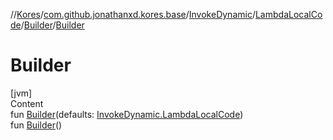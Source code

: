 //[Kores](../../../../index.md)/[com.github.jonathanxd.kores.base](../../../index.md)/[InvokeDynamic](../../index.md)/[LambdaLocalCode](../index.md)/[Builder](index.md)/[Builder](-builder.md)



# Builder  
[jvm]  
Content  
fun [Builder](-builder.md)(defaults: [InvokeDynamic.LambdaLocalCode](../index.md))  
fun [Builder](-builder.md)()  



